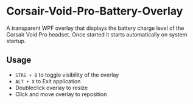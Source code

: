 # Corsair-Void-Pro-Battery-Overlay
A transparent WPF overlay that displays the battery charge level of the Corsair Void Pro headset. Once started it starts automatically on system startup.

## Usage
* `STRG + B` to toggle visibility of the overlay
* `ALT + X` to Exit application
* Doubleclick overlay to resize
* Click and move overlay to reposition


